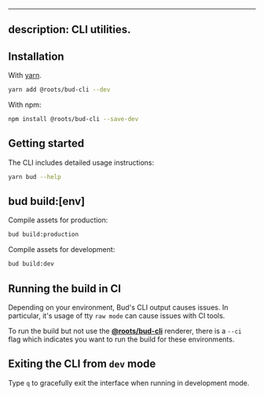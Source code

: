 ---

## description: CLI utilities.

## Installation

With [yarn](https://classic.yarnpkg.com).

```sh
yarn add @roots/bud-cli --dev
```

With npm:

```sh
npm install @roots/bud-cli --save-dev
```

## Getting started

The CLI includes detailed usage instructions:

```sh
yarn bud --help
```

## bud build:\[env]

Compile assets for production:

```sh
bud build:production
```

Compile assets for development:

```sh
bud build:dev
```

## Running the build in CI

Depending on your environment, Bud's CLI output causes issues. In particular, it's usage of tty `raw mode` can cause issues with CI tools.

To run the build but not use the [**@roots/bud-cli**](https://github.com/roots/bud/tree/stable/packages/@roots/bud-cli) renderer, there is a `--ci` flag which indicates you want to run the build for these environments.

## Exiting the CLI from `dev` mode

Type `q` to gracefully exit the interface when running in development mode.
